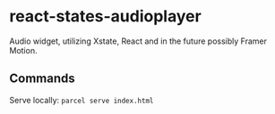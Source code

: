 # react-states-audioplayer

Audio widget, utilizing Xstate, React and in the future possibly Framer Motion.

## Commands
Serve locally: `parcel serve index.html`
